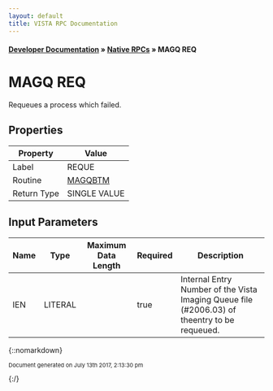 ```yaml
---
layout: default
title: VISTA RPC Documentation
---
```


#### [Developer Documentation](../index) &#187; [Native RPCs](TableOfContents) &#187; MAGQ REQ<br/>
# MAGQ REQ

Requeues a process which failed.

## Properties

Property | Value
--- | ---
Label | REQUE
Routine | [MAGQBTM](http://code.osehra.org/dox/Routine_MAGQBTM_source.html)
Return Type | SINGLE VALUE


## Input Parameters

Name | Type | Maximum Data Length | Required | Description
--- | --- | --- | --- | ---
IEN | LITERAL |  | true | Internal Entry Number of the Vista Imaging Queue file (#2006.03) of theentry to be requeued.



{::nomarkdown} <br/><p style="font-size: 11px">Document generated on July 13th 2017, 2:13:30 pm</p>{:/}